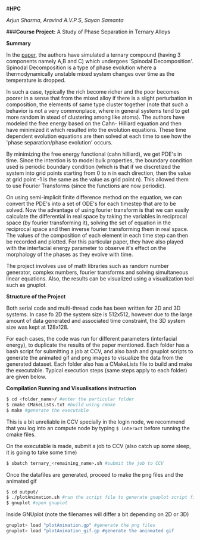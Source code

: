 #**HPC**

*Arjun Sharma*, *Aravind A.V.P.S*, *Sayan Samanta*

###**Course Project:** A Study of Phase Separation in Ternary Alloys

**__Summary__**

In the [paper](https://www.researchgate.net/publication/225799332_A_study_of_phase_separation_in_ternary_alloys), the authors have simulated a ternary compound (having 3 components namely A,B and C) which undergoes 'Spinodal Decomposition'. Spinodal Decomposition is a type of phase evolution where a thermodynamically unstable mixed system changes over time as the temperature is dropped. 

In such a case, typically the rich become richer and the poor becomes poorer in a sense that from the mixed alloy if there is a slight perturbation in composition, the elements of same type cluster together (note that such a behavior is not a very commonplace, where in general systems tend to get more random in stead of clustering among like atoms). The authors have modeled the free energy based on the Cahn- Hilliard equation and then have minimized it which resulted into the evolution equations. These time dependent evolution equations are then solved at each time to see how the 'phase separation/phase evolution' occurs.

By minimizing the free energy functional (cahn hilliard), we get PDE's in time. Since the intention is to model bulk properties, the boundary condition used is periodic boundary condition (which is that if we discretized the system into grid points starting from 0 to n in each direction, then the value at grid point -1 is the same as the value as grid point n). This allowed them to use Fourier Transforms (since the functions are now periodic).

On using semi-implicit finite difference method on the equation, we can convert the PDE's into a set of ODE's for each timestep that are to be solved. Now the advantage of using fourier transform is that we can easily calculate the differential in real space by taking the variables in reciprocal space (by fourier transforming it), solving the set of equation in the reciprocal space and then inverse fourier transforming them in real space. The values of the composition of each element in each time step can then be recorded and plotted. For this particular paper, they have also played with the interfacial energy parameter to observe it's effect on the morphology of the phases as they evolve with time.

The project involves use of  math libraries such as random number generator, complex numbers, fourier transforms and solving simultaneous linear equations. Also, the results can be visualized using a visualization tool such as gnuplot.

**__Structure of the Project__**

Both serial code and multi-thread code has been written  for 2D and 3D systems. In case fo 2D the system size is 512x512, however due to the large amount of data generated and associated time constraint, the 3D system size was kept at 128x128.

For each cases, the code was run for different parameters (interfacial energy), to duplicate the results of the paper mentioned. Each folder has a bash script for submitting a job at CCV, and also bash and gnuplot scripts to generate the animated gif and png images to visualize the data from the generated dataset. Each folder also has a CMakeLists file to build and make the executable. Typical execution steps (same steps apply to each folder) are given below.

**Compilation Running and Visualisations instruction**

```bash
$ cd <folder_name>/ #enter the particular folder
$ cmake CMakeLists.txt #build using cmake
$ make #generate the executable
```
This is a bit unreliable in CCV specially in the login node, we recommend that you log into an compute node by typing `$ interact` before running the cmake files.

On the executable is made, submit a job to CCV (also catch up some sleep, it is going to take some time)
```bash
$ sbatch ternary_<remaining_name>.sh #submit the job to CCV
```

Once the datafiles are generated, proceed to make the png files and the animated gif
```bash
$ cd output/
$ ./plotAnimation.sh #run the script file to generate gnuplot script files
$ gnuplot #open gnuplot
```

Inside GNUplot (note the filenames will differ a bit depending on 2D or 3D)
```bash
gnuplot> load "plotAnimation.gp" #generate the png files
gnuplot> load "plotAnimation_gif.gp #generate the aninmated gif
```
